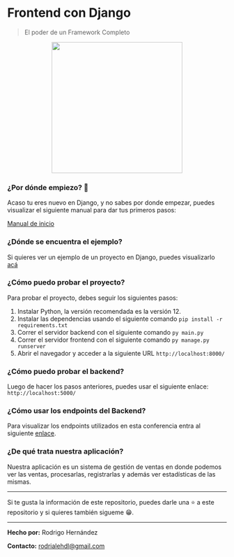 # Frontend con Django
> El poder de un Framework Completo

<div align="center"><img src="https://nextsoftware.io/files/images/logos/main/django-logo.png" width="300"/></div>

### ¿Por dónde empiezo? 🤔

Acaso tu eres nuevo en Django, y no sabes por donde empezar, puedes visualizar el siguiente manual para dar tus primeros pasos:

[Manual de inicio](./Manual%20de%20Inicio%20Django.md)

### ¿Dónde se encuentra el ejemplo?

Si quieres ver un ejemplo de un proyecto en Django, puedes visualizarlo [acá](./Frontend/)

### ¿Cómo puedo probar el proyecto?

Para probar el proyecto, debes seguir los siguientes pasos:

1. Instalar Python, la versión recomendada es la versión 12.
2. Instalar las dependencias usando el siguiente comando `pip install -r requirements.txt`
3. Correr el servidor backend con el siguiente comando `py main.py`
4. Correr el servidor frontend con el siguiente comando `py manage.py runserver`
5. Abrir el navegador y acceder a la siguiente URL `http://localhost:8000/`

### ¿Cómo puedo probar el backend?

Luego de hacer los pasos anteriores, puedes usar el siguiente enlace: `http://localhost:5000/`

### ¿Cómo usar los endpoints del Backend?

Para visualizar los endpoints utilizados en esta conferencia entra al siguiente [enlace](https://documenter.getpostman.com/view/15268771/2sAXqzWxsH).

### ¿De qué trata nuestra aplicación?

Nuestra aplicación es un sistema de gestión de ventas en donde podemos ver las ventas, procesarlas, registrarlas y además ver estadísticas de las mismas.

---

Si te gusta la información de este repositorio, puedes darle una ⭐️ a este repositorio y si quieres también sigueme 😁.

---
**Hecho por:** Rodrigo Hernández

**Contacto:** rodrialehdl@gmail.com